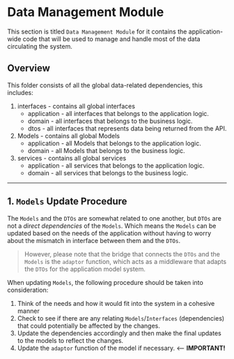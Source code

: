 
# Data Management Module

This section is titled `Data Management Module` for it contains the application-wide code that will be used to manage and handle most of the data circulating the system.

## Overview

This folder consists of all the global data-related dependencies, this includes:

1. interfaces - contains all global interfaces
    - application - all interfaces that belongs to the application logic.
    - domain - all interfaces that belongs to the business logic.
    - dtos - all interfaces that represents data being returned from the API.
2. Models - contains all global Models
    - application - all Models that belongs to the application logic.
    - domain - all Models that belongs to the business logic.
3. services - contains all global services
    - application - all services that belongs to the application logic.
    - domain - all services that belongs to the business logic.

---
## 1. `Models` Update Procedure

The `Models` and the `DTOs` are somewhat related to one another, but `DTOs` are not a _direct dependencies_ of the `Models`. Which means the `Models` can be updated based on the needs of the application without having to worry about the mismatch in interface between them and the `DTOs`.

> However, please note that the bridge that connects the `DTOs` and the `Models` is the `adaptor` function, which acts as a middleware that adapts the `DTOs` for the application model system.

When updating `Models`, the following procedure should be taken into consideration:

1. Think of the needs and how it would fit into the system in a cohesive manner
2. Check to see if there are any relating `Models`/`Interfaces` (dependencies) that could potentially be affected by the changes.
3. Update the dependencies accordingly and then make the final updates to the models to reflect the changes.
4. Update the `adaptor` function of the model if necessary. <-- __IMPORTANT!__